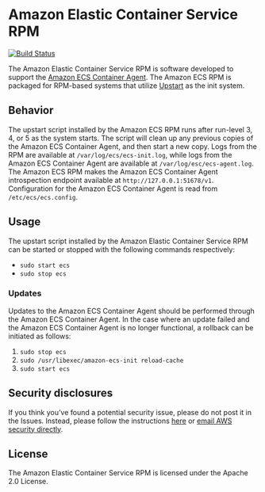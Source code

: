 # Amazon Elastic Container Service RPM

[![Build Status](https://travis-ci.org/aws/amazon-ecs-init.svg?branch=master)](https://travis-ci.org/aws/amazon-ecs-init)

The Amazon Elastic Container Service RPM is software developed to support the [Amazon ECS Container
Agent](http://github.com/aws/amazon-ecs-agent).  The Amazon ECS RPM is packaged for RPM-based systems that utilize
[Upstart](http://upstart.ubuntu.com) as the init system.

## Behavior
The upstart script installed by the Amazon ECS RPM runs after run-level 3, 4, or 5 as the system starts.
The script will clean up any previous copies of the Amazon ECS Container Agent, and then start a new copy.  Logs from
the RPM are available at `/var/log/ecs/ecs-init.log`, while logs from the Amazon ECS Container Agent are available at
`/var/log/esc/ecs-agent.log`.  The Amazon ECS RPM makes the Amazon ECS Container Agent introspection endpoint available
at `http://127.0.0.1:51678/v1`.  Configuration for the Amazon ECS Container Agent is read from `/etc/ecs/ecs.config`.

## Usage
The upstart script installed by the Amazon Elastic Container Service RPM can be started or stopped with the following commands respectively:

* `sudo start ecs`
* `sudo stop ecs`

### Updates
Updates to the Amazon ECS Container Agent should be performed through the Amazon ECS Container Agent.  In the case where
an update failed and the Amazon ECS Container Agent is no longer functional, a rollback can be initiated as follows:

1. `sudo stop ecs`
2. `sudo /usr/libexec/amazon-ecs-init reload-cache`
3. `sudo start ecs`

## Security disclosures
If you think you’ve found a potential security issue, please do not post it in the Issues.  Instead, please follow the instructions [here](https://aws.amazon.com/security/vulnerability-reporting/) or [email AWS security directly](mailto:aws-security@amazon.com).

## License

The Amazon Elastic Container Service RPM is licensed under the Apache 2.0 License.
